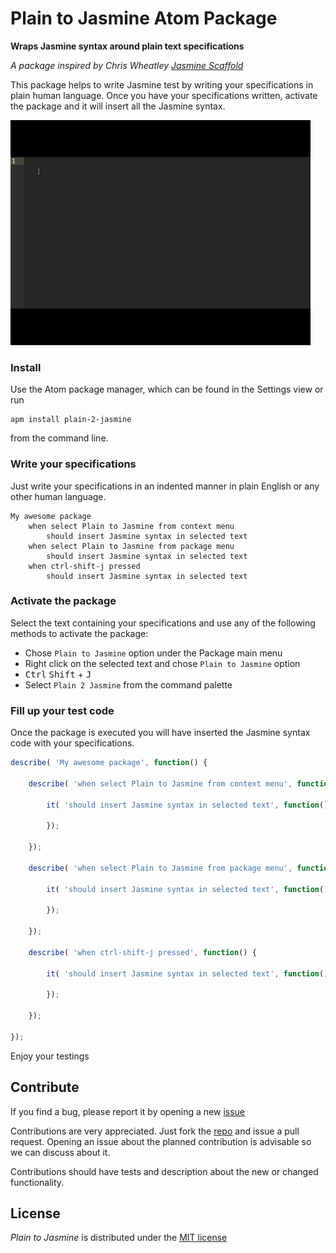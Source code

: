 # Plain to Jasmine Atom Package #

**Wraps Jasmine syntax around plain text specifications**

_A package inspired by Chris Wheatley [Jasmine Scaffold](https://github.com/swirlycheetah/jasmine-scaffold-sublime-text)_

This package helps to write Jasmine test by writing your specifications in
plain human language. Once you have your specifications written, activate the
package and it will insert all the Jasmine syntax.

![plain-2-jasmine demo](plain-2-jasmine-demo.gif)

### Install ###

Use the Atom package manager, which can be found in the Settings view or run

```
apm install plain-2-jasmine
```

from the command line.

### Write your specifications ###

Just write your specifications in an indented manner in plain English or any
other human language.


```
My awesome package
    when select Plain to Jasmine from context menu
        should insert Jasmine syntax in selected text
    when select Plain to Jasmine from package menu
        should insert Jasmine syntax in selected text
    when ctrl-shift-j pressed
        should insert Jasmine syntax in selected text
```

### Activate the package ###

Select the text containing your specifications and use any of the following
methods to activate the package:

- Chose `Plain to Jasmine` option under the Package main menu
- Right click on the selected text and chose `Plain to Jasmine` option
- <kbd>Ctrl</kbd> <kbd>Shift</kbd> + <kbd>J</kbd>
- Select `Plain 2 Jasmine` from the command palette

### Fill up your test code ###

Once the package is executed you will have inserted the Jasmine syntax code with
your specifications.

```js
describe( 'My awesome package', function() {

    describe( 'when select Plain to Jasmine from context menu', function() {

        it( 'should insert Jasmine syntax in selected text', function() {

        });

    });

    describe( 'when select Plain to Jasmine from package menu', function() {

        it( 'should insert Jasmine syntax in selected text', function() {

        });

    });

    describe( 'when ctrl-shift-j pressed', function() {

        it( 'should insert Jasmine syntax in selected text', function() {

        });

    });

});
```

Enjoy your testings

## Contribute ##

If you find a bug, please report it by opening a new [issue](https://github.com/jseto/plain-2-jasmine/issues)

Contributions are very appreciated. Just fork the [repo](https://github.com/jseto/plain-2-jasmine)
and issue a pull request. Opening an issue about the planned contribution is advisable
so we can discuss about it.

Contributions should have tests and description about the new or changed
functionality.

## License ##

_Plain to Jasmine_ is distributed under the [MIT license](http://opensource.org/licenses/MIT)
